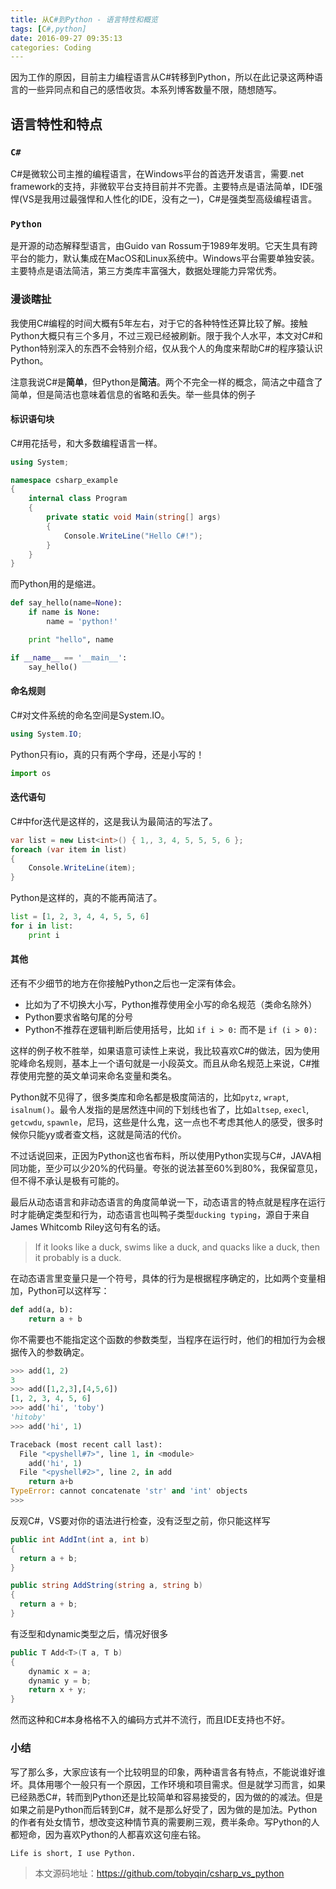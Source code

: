 ```yaml
---
title: 从C#到Python - 语言特性和概览
tags: [C#,python]
date: 2016-09-27 09:35:13
categories: Coding
---
```


因为工作的原因，目前主力编程语言从C#转移到Python，所以在此记录这两种语言的一些异同点和自己的感悟收货。本系列博客数量不限，随想随写。

## 语言特性和特点

###  `C#`

C#是微软公司主推的编程语言，在Windows平台的首选开发语言，需要.net framework的支持，非微软平台支持目前并不完善。主要特点是语法简单，IDE强悍(VS是我用过最强悍和人性化的IDE，没有之一)，C#是强类型高级编程语言。

### `Python`

是开源的动态解释型语言，由Guido van Rossum于1989年发明。它天生具有跨平台的能力，默认集成在MacOS和Linux系统中。Windows平台需要单独安装。主要特点是语法简洁，第三方类库丰富强大，数据处理能力异常优秀。

### 漫谈瞎扯

我使用C#编程的时间大概有5年左右，对于它的各种特性还算比较了解。接触Python大概只有三个多月，不过三观已经被刷新。限于我个人水平，本文对C#和Python特别深入的东西不会特别介绍，仅从我个人的角度来帮助C#的程序猿认识Python。

注意我说C#是**简单**，但Python是**简洁**。两个不完全一样的概念，简洁之中蕴含了简单，但是简洁也意味着信息的省略和丢失。举一些具体的例子

#### 标识语句块

C#用花括号，和大多数编程语言一样。

```csharp
using System;

namespace csharp_example
{
    internal class Program
    {
        private static void Main(string[] args)
        {
            Console.WriteLine("Hello C#!");
        }
    }
}
```

而Python用的是缩进。

```python
def say_hello(name=None):
    if name is None:
        name = 'python!'

    print "hello", name

if __name__ == '__main__':
    say_hello()

```

#### 命名规则 

C#对文件系统的命名空间是System.IO。

```csharp
using System.IO;
```
Python只有io，真的只有两个字母，还是小写的！

```python
import os
```

#### 迭代语句 

C#中for迭代是这样的，这是我认为最简洁的写法了。

```csharp
var list = new List<int>() { 1,, 3, 4, 5, 5, 5, 6 };
foreach (var item in list)
{
    Console.WriteLine(item);
}
```

Python是这样的，真的不能再简洁了。

```python
list = [1, 2, 3, 4, 4, 5, 5, 6]
for i in list:
    print i
```

#### 其他

还有不少细节的地方在你接触Python之后也一定深有体会。
- 比如为了不切换大小写，Python推荐使用全小写的命名规范（类命名除外）
- Python要求省略句尾的分号
- Python不推荐在逻辑判断后使用括号，比如 `if i > 0:` 而不是 `if (i > 0):`

这样的例子枚不胜举，如果语意可读性上来说，我比较喜欢C#的做法，因为使用驼峰命名规则，基本上一个语句就是一小段英文。而且从命名规范上来说，C#推荐使用完整的英文单词来命名变量和类名。

Python就不见得了，很多类库和命名都是极度简洁的，比如`pytz`, `wrapt`, `isalnum()`。最令人发指的是居然连中间的下划线也省了，比如`altsep`, `execl`, `getcwdu`, `spawnle`，尼玛，这些是什么鬼，这一点也不考虑其他人的感受，很多时候你只能yy或者查文档，这就是简洁的代价。

不过话说回来，正因为Python这也省布料，所以使用Python实现与C#，JAVA相同功能，至少可以少20%的代码量。夸张的说法甚至60%到80%，我保留意见，但不得不承认是极有可能的。

最后从动态语言和非动态语言的角度简单说一下，动态语言的特点就是程序在运行时才能确定类型和行为，动态语言也叫鸭子类型`ducking typing`，源自于来自James Whitcomb Riley这句有名的话。

> If it looks like a duck, swims like a duck, and quacks like a duck, then it probably is a duck.

在动态语言里变量只是一个符号，具体的行为是根据程序确定的，比如两个变量相加，Python可以这样写：

```python
def add(a, b):
    return a + b
```

你不需要也不能指定这个函数的参数类型，当程序在运行时，他们的相加行为会根据传入的参数确定。

```python
>>> add(1, 2)
3
>>> add([1,2,3],[4,5,6])
[1, 2, 3, 4, 5, 6]
>>> add('hi', 'toby')
'hitoby'
>>> add('hi', 1)

Traceback (most recent call last):
  File "<pyshell#7>", line 1, in <module>
    add('hi', 1)
  File "<pyshell#2>", line 2, in add
    return a+b
TypeError: cannot concatenate 'str' and 'int' objects
>>> 
```

反观C#，VS要对你的语法进行检查，没有泛型之前，你只能这样写

```csharp
public int AddInt(int a, int b)
{
  return a + b;
}

public string AddString(string a, string b)
{
  return a + b;
}
```

有泛型和dynamic类型之后，情况好很多

```csharp
public T Add<T>(T a, T b)
{
    dynamic x = a;
    dynamic y = b;            
    return x + y;
}
```
然而这种和C#本身格格不入的编码方式并不流行，而且IDE支持也不好。

### 小结

写了那么多，大家应该有一个比较明显的印象，两种语言各有特点，不能说谁好谁坏。具体用哪个一般只有一个原因，工作环境和项目需求。但是就学习而言，如果已经熟悉C#，转而到Python还是比较简单和容易接受的，因为做的的减法。但是如果之前是Python而后转到C#，就不是那么好受了，因为做的是加法。Python的作者有处女情节，想改变这种情节真的需要刷三观，费半条命。写Python的人都短命，因为喜欢Python的人都喜欢这句座右铭。

`Life is short, I use Python.`

> 本文源码地址：https://github.com/tobyqin/csharp_vs_python